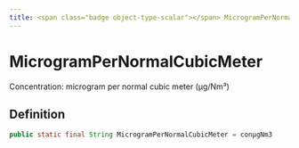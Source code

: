```yaml
---
title: <span class="badge object-type-scalar"></span> MicrogramPerNormalCubicMeter
---
```

# <span class="badge object-type-scalar"></span> MicrogramPerNormalCubicMeter

Concentration: microgram per normal cubic meter (μg/Nm³)

## Definition

```java
public static final String MicrogramPerNormalCubicMeter = conμgNm3
```
